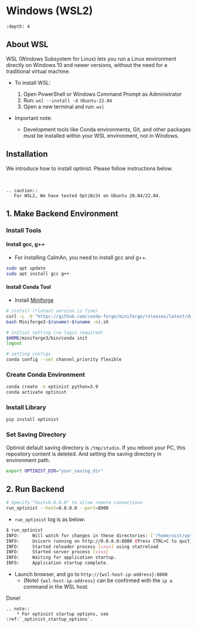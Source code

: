 # Windows (WSL2)

```{contents}
:depth: 4
```

## About WSL

WSL (Windows Subsystem for Linux) lets you run a Linux environment directly on Windows 10 and newer versions, without the need for a traditional virtual machine.

- To install WSL:

  1. Open PowerShell or Windows Command Prompt as Administrator
  2. Run: `wsl --install -d Ubuntu-22.04`
  3. Open a new terminal and run: `wsl`

- Important note:
  - Development tools like Conda environments, Git, and other packages must be installed within your WSL environment, not in Windows.

## Installation

We introduce how to install optinist.
Please follow instructions below.

<br />

```{eval-rst}
.. caution::
   For WSL2, We have tested OptiNiSt on Ubuntu 20.04/22.04.
```

## 1. Make Backend Environment

### Install Tools

#### Install gcc, g++

- For installing CaImAn, you need to install gcc and g++.

```bash
sudo apt update
sudo apt install gcc g++
```

#### Install Conda Tool

- Install [Miniforge](https://github.com/conda-forge/miniforge)

```bash
# install (*latest version is fine)
curl -L -O "https://github.com/conda-forge/miniforge/releases/latest/download/Miniforge3-$(uname)-$(uname -m).sh"
bash Miniforge3-$(uname)-$(uname -m).sh

# initial setting (re-login required)
$HOME/miniforge3/bin/conda init
logout

# setting configs
conda config --set channel_priority flexible
```

### Create Conda Environment

```bash
conda create -n optinist python=3.9
conda activate optinist
```

### Install Library

```bash
pip install optinist
```

### Set Saving Directory

Optinist default saving directory is `/tmp/studio`. If you reboot your PC, this repository content is deleted. And setting the saving directory in environment path.

```bash
export OPTINIST_DIR="your_saving_dir"
```

## 2. Run Backend

```bash
# Specify "host=0.0.0.0" to allow remote connections
run_optinist --host=0.0.0.0 --port=8000
```

- `run_optinist` log is as below:

```bash
$ run_optinist
INFO:     Will watch for changes in these directories: ['/home/oist/optinist']
INFO:     Uvicorn running on http://0.0.0.0:8000 (Press CTRL+C to quit)
INFO:     Started reloader process [xxxx] using statreload
INFO:     Started server process [xxxx]
INFO:     Waiting for application startup.
INFO:     Application startup complete.
```

- Launch browser, and go to `http://{wsl-host-ip-address}:8000`
  - (Note) `{wsl-host-ip-address}` can be confirmed with the `ip a` command in the WSL host.

Done!

```{eval-rst}
.. note::
    * For optinist startup options, see :ref:`_optinist_startup_options`.
```

